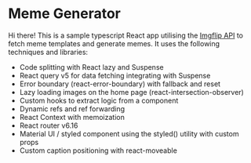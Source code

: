 # Meme Generator

Hi there! This is a sample typescript React app utilising the [Imgflip API](https://imgflip.com/api) to fetch meme templates and generate memes.
It uses the following techniques and libraries:

- Code splitting with React lazy and Suspense
- React query v5 for data fetching integrating with Suspense
- Error boundary (react-error-boundary) with fallback and reset
- Lazy loading images on the home page (react-intersection-observer)
- Custom hooks to extract logic from a component
- Dynamic refs and ref forwarding
- React Context with memoization
- React router v6.16
- Material UI / styled component using the styled() utility with custom props
- Custom caption positioning with react-moveable
